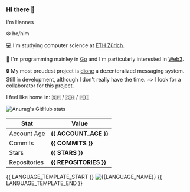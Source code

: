 ### Hi there 👋
I'm Hannes

☮️ he/him

💻 I'm studying computer science at [ETH Zürich](https://ethz.ch/en.html).

🦭 I'm programming mainley in [Go](https://rust-lang.org) and I'm particularly interested in [Web3](https://web3.foundation/about/).

🔒 My most proudest project is [dione](https://github.com/Dione-Software/dione) a dezenteralized messaging system. Still in development, although I don't really have the time. ~> I look for a collaborator for this project. 

I feel like home in: 🇩🇪 / 🇨🇭 / 🇪🇺


![Anurag's GitHub stats](https://github-readme-stats.vercel.app/api?username=umgefahren&show_icons=true)


| Stat         	| Value                  	|
|--------------	|------------------------	|
| Account Age  	| **{{ ACCOUNT_AGE }}**  	|
| Commits      	| **{{ COMMITS }}**      	|
| Stars        	| **{{ STARS }}**        	|
| Repositories 	| **{{ REPOSITORIES }}** 	|

{{ LANGUAGE_TEMPLATE_START }}
![{{LANGUAGE_NAME}}](https://img.shields.io/static/v1?style=flat-square&label=%E2%A0%80&color=555&labelColor={{LANGUAGE_COLOR:uri}}&message={{LANGUAGE_NAME:uri}}%EF%B8%B1{{LANGUAGE_PERCENT:uri}}%25)
{{ LANGUAGE_TEMPLATE_END }}
